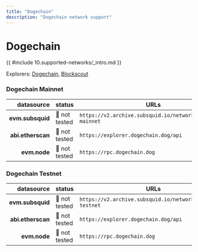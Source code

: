 ```yaml
---
title: "Dogechain"
description: "Dogechain network support"
---
```


<!-- markdownlint-disable single-h1 heading-increment no-inline-html -->

# Dogechain

{{ #include 10.supported-networks/_intro.md }}

Explorers: [Dogechain](https://dogechain.info/), [Blockscout](https://explorer.dogechain.dog/)

### Dogechain Mainnet

|        datasource | status        | URLs                                                       |
| -----------------:|:------------- | ---------------------------------------------------------- |
|  **evm.subsquid** | 🤔 not tested | `https://v2.archive.subsquid.io/network/dogechain-mainnet` |
| **abi.etherscan** | 🤔 not tested | `https://explorer.dogechain.dog/api`                       |
|      **evm.node** | 🤔 not tested | `https://rpc.dogechain.dog`                                |

### Dogechain Testnet

|        datasource | status        | URLs                                                       |
| -----------------:|:------------- | ---------------------------------------------------------- |
|  **evm.subsquid** | 🤔 not tested | `https://v2.archive.subsquid.io/network/dogechain-testnet` |
| **abi.etherscan** | 🤔 not tested | `https://explorer.dogechain.dog/api`                       |
|      **evm.node** | 🤔 not tested | `https://rpc.dogechain.dog`                                |
